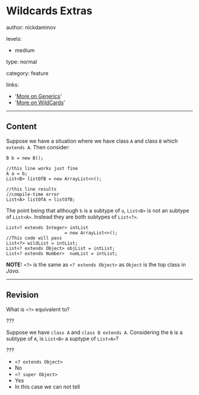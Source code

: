 # Wildcards Extras
author: nickdaminov

levels:

  - medium

type: normal

category: feature

links:

  - '[More on Generics](https://docs.oracle.com/javase/tutorial/java/generics/inheritance.html)'
  - '[More on WildCards](https://docs.oracle.com/javase/tutorial/java/generics/subtyping.html)'

---
## Content

Suppose we have a situation where we have class `A` and class `B` which `extends A`. Then consider:
```
B b = new B();                           

//this line works just fine     
A a = b;        
List<B> listOfB = new ArrayList<>();

//this line results
//compile-time error
List<A> listOfA = listOfB;
```
The point being that although `b` is a subtype of `a`, `List<B>` is not an subtype of `List<A>`. Instead they are both subtypes of `List<?>`.
```
List<? extends Integer> intList
                      = new ArrayList<>();
//This code will pass
List<?> wildList = intList;
List<? extends Object> objList = intList;
List<? extends Number>  numList = intList;
```

**NOTE:** `<?>` is the same as `<? extends Object>` as `Object` is the top class in *Java*.

---
## Revision
What is `<?>` equivalent to?

???

Suppose we have `class A` and `class B extends A`.
Considering the `B` is a subtype of `A`, is `List<B>` a suptype of `List<A>`?

???

* `<? extends Object>`
* No
* `<? super Object>`
* Yes
* In this case we can not tell
